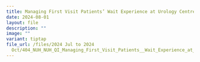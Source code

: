 ```yaml
---
title: Managing First Visit Patients’ Wait Experience at Urology Centre
date: 2024-08-01
layout: file
description: ""
image: ""
variant: tiptap
file_url: /files/2024 Jul to 2024
  Oct/404_NUH_NUH_QI_Managing_First_Visit_Patients__Wait_Experience_at_Urology_Centre.pdf
---
```

